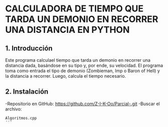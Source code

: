# CALCULADORA DE TIEMPO QUE TARDA UN DEMONIO EN RECORRER UNA DISTANCIA EN PYTHON

## 1. Introducción
Este programa calculael tiempo que tarda un demonio en recorrer una distancia dada, basándose en su tipo y, por ende, su velocidad. El programa toma como entrada el tipo de demonio (Zombieman, Imp o Baron of Hell) y la distancia a recorrer. Luego, calcula el tiempo necesario.

## 2. Instalación
-Repositorio en GitHub: https://github.com/Z-I-K-Oo/Parcial-.git
-Buscar el archivo:
```bash
Algoritmos.cpp
´´´
